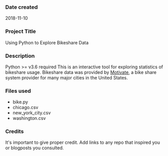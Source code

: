 ### Date created
2018-11-10

### Project Title
Using Python to Explore Bikeshare Data

### Description
Python >= v3.6 required
This is an interactive tool for exploring statistics of bikeshare usage. Bikeshare data was provided by [Motivate](https://www.motivateco.com/), a bike share system provider for many major cities in the United States.

### Files used
- bike.py
- chicago.csv
- new_york_city.csv
- washington.csv

### Credits
It's important to give proper credit. Add links to any repo that inspired you or blogposts you consulted.
